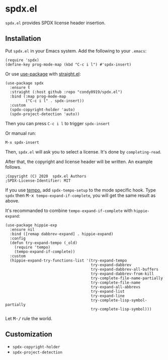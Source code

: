 # spdx.el

`spdx.el` provides SPDX license header insertion.

## Installation

Put `spdx.el` in your Emacs system. Add the following to your `.emacs`:

```elisp
(require 'spdx)
(define-key prog-mode-map (kbd "C-c i l") #'spdx-insert)
```

Or use [use-package](https://github.com/jwiegley/use-package) with
[straight.el](https://github.com/raxod502/straight.el):

``` emacs-lisp
(use-package spdx
  :ensure t
  :straight (:host github :repo "condy0919/spdx.el")
  :bind (:map prog-mode-map
         ("C-c i l" . spdx-insert))
  :custom
  (spdx-copyright-holder 'auto)
  (spdx-project-detection 'auto))
```

Then you can press `C-c i l` to trigger `spdx-insert`

Or manual run:

    M-x spdx-insert

Then, `spdx.el` will ask you to select a license. It's done by
`completing-read`.

After that, the copyright and license header will be written. An example
follows.

``` emacs-lisp
;Copyright (C) 2020  spdx.el Authors
;SPDX-License-Identifier: MIT
```

If you use [tempo](https://www.emacswiki.org/emacs/TempoMode), add `spdx-tempo-setup` to the mode specific hook. Type `spdx` then <kbd>M-x</kbd>` tempo-expand-if-complete`, you will get the same result as above.

It's recommanded to combine `tempo-expand-if-complete` with `hippie-expand`:

``` emacs-lisp
(use-package hippie-exp
  :ensure nil
  :bind ([remap dabbrev-expand] . hippie-expand)
  :config
  (defun try-expand-tempo (_old)
    (require 'tempo)
    (tempo-expand-if-complete))
  :custom
  (hippie-expand-try-functions-list '(try-expand-tempo
                                      try-expand-dabbrev
                                      try-expand-dabbrev-all-buffers
                                      try-expand-dabbrev-from-kill
                                      try-complete-file-name-partially
                                      try-complete-file-name
                                      try-expand-all-abbrevs
                                      try-expand-list
                                      try-expand-line
                                      try-complete-lisp-symbol-partially
                                      try-complete-lisp-symbol)))
```

Let <kbd>M-/</kbd> rule the world.

## Customization

- `spdx-copyright-holder`
- `spdx-project-detection`
